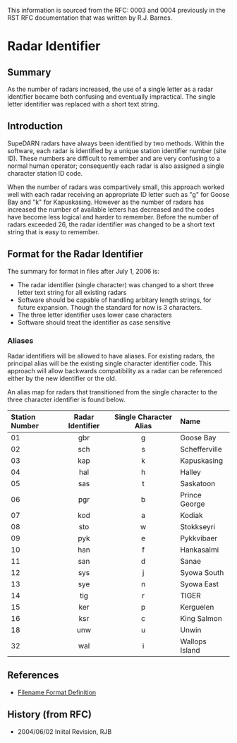 <!-- Copyright (C) 2020 VT SuperDARN, Virginia Polytechnic Institute and State University 
author(s): Kevin Sterne

Disclaimer: License under GNU v3.0, the file is found in the root directory under LICENSE 

-->

This information is sourced from the RFC: 0003 and 0004 previously in the RST RFC documentation that was written by R.J. Barnes.

# Radar Identifier

## Summary

As the number of radars increased, the use of a single letter as a radar identifier became both confusing and eventually impractical.  The single letter identifier was replaced with a short text string.

## Introduction

SupeDARN radars have always been identified by two methods.  Within the software, each radar is identified by a unique station identifier number (site ID).  These numbers are difficult to remember and are very confusing to a normal human operator; consequently each radar is also assigned a single character station ID code.

When the number of radars was compartively small, this approach worked well with each radar receiving an appropriate ID letter such as "g" for Goose Bay and "k" for Kapuskasing.  However as the number of radars has increased the number of available letters has decreased and the codes have become less logical and harder to remember.  Before the number of radars exceeded 26, the radar identifier was changed to be a short text string that is easy to remember.

## Format for the Radar Identifier

The summary for format in files after July 1, 2006 is:

- The radar identifier (single character) was changed to a short three letter text string for all existing radars
- Software should be capable of handling arbitary length strings, for future expansion.  Though the standard for now is 3 characters.
- The three letter identifier uses lower case characters
- Software should treat the identifier as case sensitive

### Aliases

Radar identifiers will be allowed to have aliases.  For existing radars, the principal alias will be the existing single character identifier code.  This approach will allow backwards compatibility as a radar can be referenced either by the new identifier or the old.

An alias map for radars that transitioned from the single character to the three character identifier is found below.

| Station Number  | Radar Identifier | Single Character Alias | Name |
| :-------------  | :--------------: | :--------------------: | :--- |
| 01              |  gbr             |  g                     | Goose Bay |
| 02              |  sch             |  s                     | Schefferville |
| 03              |  kap             |  k                     | Kapuskasing |
| 04              |  hal             |  h                     | Halley |
| 05              |  sas             |  t                     | Saskatoon |
| 06              |  pgr             |  b                     | Prince George |
| 07              |  kod             |  a                     | Kodiak |
| 08              |  sto             |  w                     | Stokkseyri |
| 09              |  pyk             |  e                     | Pykkvibaer |
| 10              |  han             |  f                     | Hankasalmi |
| 11              |  san             |  d                     | Sanae |
| 12              |  sys             |  j                     | Syowa South |
| 13              |  sye             |  n                     | Syowa East |
| 14              |  tig             |  r                     | TIGER |
| 15              |  ker             |  p                     | Kerguelen |
| 16              |  ksr             |  c                     | King Salmon |
| 18              |  unw             |  u                     | Unwin |
| 32              |  wal             |  i                     | Wallops Island |


## References

- [Filename Format Definition](references/general/filename.md)

## History (from RFC)

- 2004/06/02 Iniital Revision, RJB

